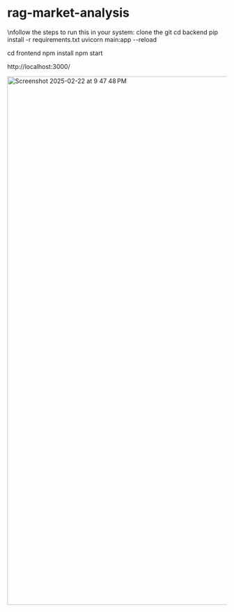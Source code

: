 # rag-market-analysis
\nfollow the steps to run this in your system:
clone the git
cd backend
pip install -r requirements.txt
uvicorn main:app --reload

cd frontend
npm install
npm start

http://localhost:3000/



<img width="1213" alt="Screenshot 2025-02-22 at 9 47 48 PM" src="https://github.com/user-attachments/assets/a93bc235-da5e-4966-8361-17bf791ee17c" />
